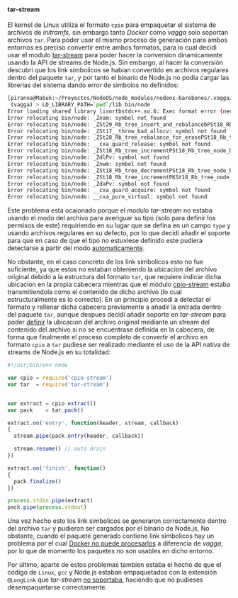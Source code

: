 #### tar-stream

El kernel de Linux utiliza el formato `cpio` para empaquetar el sistema de
archivos de *initramfs*, sin embargo tanto *Docker* como *vagga* solo soportan
archivos `tar`. Para poder usar el mismo proceso de generación para ambos
entornos es preciso convertir entre ambos formatos, para lo cual decidi usar el
modulo [tar-stream](https://github.com/mafintosh/tar-stream) para poder hacer la
conversion dinamicamente usando la API de streams de Node.js. Sin embargo, al
hacer la conversión descubri que los link simbolicos se habian convertido en
archivos regulares dentro del paquete `tar`, y por tanto el binario de Node.js
no podia cargar las librerias del sistema dando error de simbolos no definidos:

```bash
[piranna@Mabuk:~/Proyectos/NodeOS/node_modules/nodeos-barebones/.vagga/barebones]
 (vagga) > LD_LIBRARY_PATH=`pwd`/lib bin/node
Error loading shared library lisortbstdc++.so.6: Exec format error (needed by bin/node)
Error relocating bin/node: _Znam: symbol not found
Error relocating bin/node: _ZSt29_Rb_tree_insert_and_rebalancebPSt18_Rb_tree_node_baseS0_RS_: symbol not found
Error relocating bin/node: _ZSt17__throw_bad_allocv: symbol not found
Error relocating bin/node: _ZSt28_Rb_tree_rebalance_for_erasePSt18_Rb_tree_node_baseRS_: symbol not found
Error relocating bin/node: __cxa_guard_release: symbol not found
Error relocating bin/node: _ZSt18_Rb_tree_incrementPSt18_Rb_tree_node_base: symbol not found
Error relocating bin/node: _ZdlPv: symbol not found
Error relocating bin/node: _Znwm: symbol not found
Error relocating bin/node: _ZSt18_Rb_tree_decrementPSt18_Rb_tree_node_base: symbol not found
Error relocating bin/node: _ZSt18_Rb_tree_incrementPKSt18_Rb_tree_node_base: symbol not found
Error relocating bin/node: _ZdaPv: symbol not found
Error relocating bin/node: __cxa_guard_acquire: symbol not found
Error relocating bin/node: __cxa_pure_virtual: symbol not found
```

Este problema esta ocaionado porque el modulo *tar-stream* no estaba usando el
modo del archivo para averiguar su tipo (solo para definir los permisos de este)
requiriendo en su lugar que se defina en un campo `type` y usando archivos
regulares en su defecto, por lo que decidi añadir el soporte para que en caso de
que el tipo no estuviese definido este pudiera detectarse a partir del modo
[automaticamente](https://github.com/NodeOS/tar-stream/commit/b2f57d1b248895d64d19c847fbe68854d9344d56).

No obstante, en el caso concreto de los link simbolicos esto no fue suficiente,
ya que estos no estaban obteniendo la ubicacion del archivo original debido a la
estructura del formato `tar`, que requiere indicar dicha ubicacion en la propia
cabecera mientras que el módulo [cpio-stream](cpio-stream.html) estaba
transmitiendola como el contenido de dicho archivo (lo cual estructuralmente es
lo correcto). En un principio procedi a detectar el formato y rellenar dicha
cabecera previamente a añadir la entrada dentro del paquete `tar`, aunque
despues decidí añadir soporte en *tar-stream* para poder
[definir](https://github.com/NodeOS/tar-stream/commit/b32e9b6b39c15889d31d4d328e1b66cdf944ed27)
la ubicacion del archivo original mediante un stream del contenido del archivo
si no se encuentrase definida en la cabecera, de forma que finalmente el proceso
completo de convertir el archivo en formato `cpio` a `tar` pudiese ser realizado
mediante el uso de la API nativa de streams de Node.js en su totalidad:

```Javascript
#!/usr/bin/env node

var cpio = require('cpio-stream')
var tar  = require('tar-stream')


var extract = cpio.extract()
var pack    = tar.pack()

extract.on('entry', function(header, stream, callback)
{
  stream.pipe(pack.entry(header, callback))

  stream.resume() // auto drain
})

extract.on('finish', function()
{
  pack.finalize()
})

process.stdin.pipe(extract)
pack.pipe(process.stdout)
```

Una vez hecho esto los link simbolicos se generaron correctamente dentro del
archivo `tar` y pudieron ser cargados por el binario de Node.js, No obstante,
cuando el paquete generado contiene link simbolicos hay un problema por el cual
[Docker no puede procesarlos](https://github.com/mafintosh/tar-stream/issues/44)
a diferencia de *vagga*, por lo que de momento los paquetes no son usables en
dicho entorno.

Por último, aparte de estos problemas tambien estaba el hecho de que el codigo
de `Linux`, `gcc` y Node.js estaban empaquetados con la extensión `@LongLink`
que *tar-stream* [no soportaba](https://github.com/mafintosh/tar-stream/issues/35),
haciendo que no pudieses desempaquetarse correctamente.
